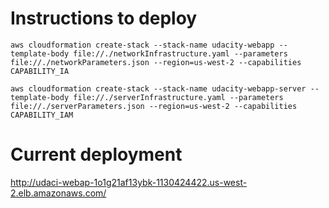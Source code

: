 # Instructions to deploy

`aws cloudformation create-stack --stack-name udacity-webapp --template-body file://./networkInfrastructure.yaml --parameters file://./networkParameters.json --region=us-west-2 --capabilities CAPABILITY_IA`


`aws cloudformation create-stack --stack-name udacity-webapp-server --template-body file://./serverInfrastructure.yaml --parameters file://./serverParameters.json --region=us-west-2 --capabilities CAPABILITY_IAM`

# Current deployment

http://udaci-webap-1o1g21af13ybk-1130424422.us-west-2.elb.amazonaws.com/